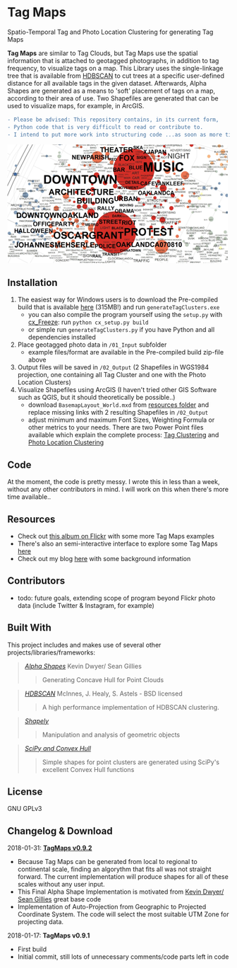 Tag Maps
=============
Spatio-Temporal Tag and Photo Location Clustering for generating Tag Maps

**Tag Maps** are similar to Tag Clouds, but Tag Maps use the spatial information that is attached to geotagged photographs, in addition to tag frequency, to visualize tags on a map.
This Library uses the single-linkage tree that is available from [HDBSCAN](https://github.com/scikit-learn-contrib/hdbscan) to cut trees at a specific user-defined distance for all available tags in the given dataset. 
Afterwards, Alpha Shapes are generated as a means to 'soft' placement of tags on a map, according to their area of use. Two Shapefiles are generated that can be used to visualize maps, for example, in ArcGIS. 

```diff
- Please be advised: This repository contains, in its current form, 
- Python code that is very difficult to read or contribute to. 
- I intend to put more work into structuring code ...as soon as more time is available.
```

![Tag Map Example](/resources/img6.png?raw=true)

## Installation

1. The easiest way for Windows users is to download the Pre-compiled build that is available [here](https://cloudstore.zih.tu-dresden.de/index.php/s/8EFfeJcpNCStQ9X/download) (315MB!) and run `generateTagClusters.exe`
    - you can also compile the program yourself using the `setup.py` with [cx_Freeze](https://anthony-tuininga.github.io/cx_Freeze/): run `python cx_setup.py build`
    - or simple run `generateTagClusters.py` if you have Python and all dependencies installed
2. Place geotagged photo data in `/01_Input` subfolder
    - example files/format are available in the Pre-compiled build zip-file above
3. Output files will be saved in `/02_Output` (2 Shapefiles in WGS1984 projection, one containing all Tag Cluster and one with the Photo Location Clusters)
4. Visualize Shapefiles using ArcGIS (I haven't tried other GIS Software such as QGIS, but it should theoretically be possible..)
    - download `BasemapLayout_World.mxd` from [resources folder](/resources/BasemapLayout_World.mxd) and replace missing links with 2 resulting Shapefiles in `/02_Output`
    - adjust minimum and maximum Font Sizes, Weighting Formula or other metrics to your needs. There are two Power Point files available which explain the complete process: [Tag Clustering](/resources/01_TagMaps.pptx) and [Photo Location Clustering](/resources/02_PhotoDensityMaps.pptx)

## Code

At the moment, the code is pretty messy. I wrote this in less than a week, without any other contributors in mind. I will work on this when there's more time available..

## Resources

* Check out [this album on Flickr](https://www.flickr.com/photos/64974314@N08/albums/72157628868173205) with some more Tag Maps examples 
* There's also an semi-interactive interface to explore some Tag Maps [here](http://maps.alexanderdunkel.com/)
* Check out my blog [here](http://blog.alexanderdunkel.com/) with some background information


## Contributors

* todo: future goals, extending scope of program beyond Flickr photo data (include Twitter & Instagram, for example)

## Built With
This project includes and makes use of several other projects/libraries/frameworks:

>[*Alpha Shapes*](http://blog.thehumangeo.com/2014/05/12/drawing-boundaries-in-python/) Kevin Dwyer/ Sean Gillies
>>Generating Concave Hull for Point Clouds

>[*HDBSCAN*](https://github.com/scikit-learn-contrib/hdbscan) McInnes, J. Healy, S. Astels - BSD licensed
>> A high performance implementation of HDBSCAN clustering.

>[*Shapely*](https://github.com/Toblerity/Shapely)
>> Manipulation and analysis of geometric objects

>[*SciPy and Convex Hull*](https://docs.scipy.org/doc/scipy/reference/generated/scipy.spatial.ConvexHull.html#scipy.spatial.ConvexHull)
>> Simple shapes for point clusters are generated using SciPy's excellent Convex Hull functions  

## License

GNU GPLv3

## Changelog & Download

2018-01-31: [**TagMaps v0.9.2**](https://cloudstore.zih.tu-dresden.de/index.php/s/8EFfeJcpNCStQ9X/download)

* Because Tag Maps can be generated from local to regional to continental scale, finding an algorythm that fits all was not straight forward. The current implementation will produce shapes for all of these scales without any user input.
* This Final Alpha Shape Implementation is motivated from [Kevin Dwyer/ Sean Gillies](http://blog.thehumangeo.com/2014/05/12/drawing-boundaries-in-python/) great base code
* Implementation of Auto-Projection from Geographic to Projected Coordinate System. The code will select the most suitable UTM Zone for projecting data.

2018-01-17: **TagMaps v0.9.1**

* First build
* Initial commit, still lots of unnecessary comments/code parts left in code

[//]: # (Readme formatting based on https://gist.github.com/PurpleBooth/109311bb0361f32d87a2) 
